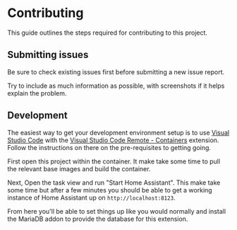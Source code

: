 # Contributing

This guide outlines the steps required for contributing to this project.

## Submitting issues

Be sure to check existing issues first before submitting a new issue report.

Try to include as much information as possible, with screenshots if it helps explain the problem.

## Development

The easiest way to get your development environment setup is to use [Visual Studio Code][0] with the [Visual Studio Code Remote - Containers][1] extension. Follow the instructions on there on the pre-requisites to getting going.

First open this project within the container. It make take some time to pull the relevant base images and build the container.

Next, Open the task view and run "Start Home Assistant". This make take some time but after a few minutes you should be able to get a working instance of Home Assistant up on `http://localhost:8123`.

From here you'll be able to set things up like you would normally and install the MariaDB addon to provide the database for this extension. 


[0]: https://code.visualstudio.com/
[1]: https://code.visualstudio.com/docs/remote/containers
